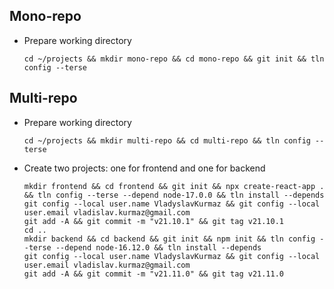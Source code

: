 ## Mono-repo
* Prepare working directory
  ```
  cd ~/projects && mkdir mono-repo && cd mono-repo && git init && tln config --terse
  ```

## Multi-repo
* Prepare working directory
  ```
  cd ~/projects && mkdir multi-repo && cd multi-repo && tln config --terse
  ```
* Create two projects: one for frontend and one for backend
  ```
  mkdir frontend && cd frontend && git init && npx create-react-app . && tln config --terse --depend node-17.0.0 && tln install --depends
  git config --local user.name VladyslavKurmaz && git config --local user.email vladislav.kurmaz@gmail.com
  git add -A && git commit -m "v21.10.1" && git tag v21.10.1
  cd ..
  mkdir backend && cd backend && git init && npm init && tln config --terse --depend node-16.12.0 && tln install --depends
  git config --local user.name VladyslavKurmaz && git config --local user.email vladislav.kurmaz@gmail.com
  git add -A && git commit -m "v21.11.0" && git tag v21.11.0
  ```
